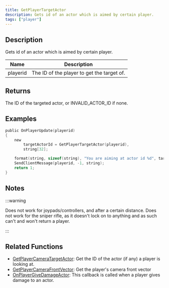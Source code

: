 ```yaml
---
title: GetPlayerTargetActor
description: Gets id of an actor which is aimed by certain player.
tags: ["player"]
---
```


<VersionWarn version='SA-MP 0.3.7' />

## Description

Gets id of an actor which is aimed by certain player.

| Name     | Description                                |
| -------- | ------------------------------------------ |
| playerid | The ID of the player to get the target of. |

## Returns

The ID of the targeted actor, or INVALID_ACTOR_ID if none.

## Examples

```c
public OnPlayerUpdate(playerid)
{
    new
        targetActorId = GetPlayerTargetActor(playerid),
        string[32];

    format(string, sizeof(string), "You are aiming at actor id %d", targetActorId);
    SendClientMessage(playerid, -1, string);
    return 1;
}
```

## Notes

:::warning

Does not work for joypads/controllers, and after a certain distance. Does not work for the sniper rifle, as it doesn't lock on to anything and as such can't and won't return a player.

:::

## Related Functions

- [GetPlayerCameraTargetActor](GetPlayerCameraTargetActor): Get the ID of the actor (if any) a player is looking at.
- [GetPlayerCameraFrontVector](GetPlayerCameraFrontVector): Get the player's camera front vector
- [OnPlayerGiveDamageActor](../callbacks/OnPlayerGiveDamageActor): This callback is called when a player gives damage to an actor.
